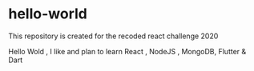 # hello-world
This repository is created for the recoded react challenge 2020

Hello Wold , I like and plan to learn React , NodeJS , MongoDB, Flutter & Dart
